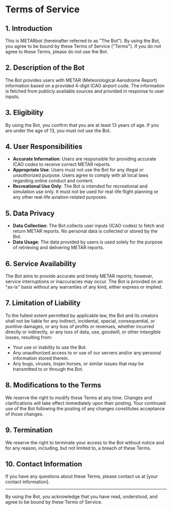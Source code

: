 # Terms of Service

## 1. Introduction
This is METARbot (hereinafter referred to as "The Bot"). By using the Bot, you agree to be bound by these Terms of Service ("Terms"). If you do not agree to these Terms, please do not use the Bot.

## 2. Description of the Bot
The Bot provides users with METAR (Meteorological Aerodrome Report) information based on a provided 4-digit ICAO airport code. The information is fetched from publicly available sources and provided in response to user inputs.

## 3. Eligibility
By using the Bot, you confirm that you are at least 13 years of age. If you are under the age of 13, you must not use the Bot.

## 4. User Responsibilities
- **Accurate Information**: Users are responsible for providing accurate ICAO codes to receive correct METAR reports.
- **Appropriate Use**: Users must not use the Bot for any illegal or unauthorized purpose. Users agree to comply with all local laws regarding online conduct and content.
- **Recreational Use Only**: The Bot is intended for recreational and simulation use only. It must not be used for real-life flight planning or any other real-life aviation-related purposes.

## 5. Data Privacy
- **Data Collection**: The Bot collects user inputs (ICAO codes) to fetch and return METAR reports. No personal data is collected or stored by the Bot.
- **Data Usage**: The data provided by users is used solely for the purpose of retrieving and delivering METAR reports.

## 6. Service Availability
The Bot aims to provide accurate and timely METAR reports; however, service interruptions or inaccuracies may occur. The Bot is provided on an "as-is" basis without any warranties of any kind, either express or implied.

## 7. Limitation of Liability
To the fullest extent permitted by applicable law, the Bot and its creators shall not be liable for any indirect, incidental, special, consequential, or punitive damages, or any loss of profits or revenues, whether incurred directly or indirectly, or any loss of data, use, goodwill, or other intangible losses, resulting from:
- Your use or inability to use the Bot.
- Any unauthorized access to or use of our servers and/or any personal information stored therein.
- Any bugs, viruses, trojan horses, or similar issues that may be transmitted to or through the Bot.

## 8. Modifications to the Terms
We reserve the right to modify these Terms at any time. Changes and clarifications will take effect immediately upon their posting. Your continued use of the Bot following the posting of any changes constitutes acceptance of those changes.

## 9. Termination
We reserve the right to terminate your access to the Bot without notice and for any reason, including, but not limited to, a breach of these Terms.

## 10. Contact Information
If you have any questions about these Terms, please contact us at [your contact information].

---

By using the Bot, you acknowledge that you have read, understood, and agree to be bound by these Terms of Service.
